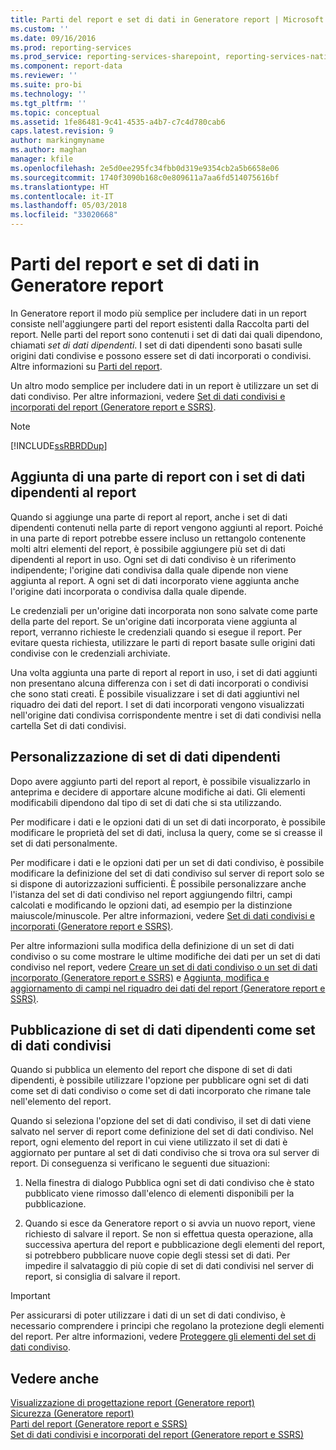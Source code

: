 ```yaml
---
title: Parti del report e set di dati in Generatore report | Microsoft Docs
ms.custom: ''
ms.date: 09/16/2016
ms.prod: reporting-services
ms.prod_service: reporting-services-sharepoint, reporting-services-native
ms.component: report-data
ms.reviewer: ''
ms.suite: pro-bi
ms.technology: ''
ms.tgt_pltfrm: ''
ms.topic: conceptual
ms.assetid: 1fe86481-9c41-4535-a4b7-c7c4d780cab6
caps.latest.revision: 9
author: markingmyname
ms.author: maghan
manager: kfile
ms.openlocfilehash: 2e5d0ee295fc34fbb0d319e9354cb2a5b6658e06
ms.sourcegitcommit: 1740f3090b168c0e809611a7aa6fd514075616bf
ms.translationtype: HT
ms.contentlocale: it-IT
ms.lasthandoff: 05/03/2018
ms.locfileid: "33020668"
---
```

# <a name="report-parts-and-datasets-in-report-builder"></a>Parti del report e set di dati in Generatore report
  In Generatore report il modo più semplice per includere dati in un report consiste nell'aggiungere parti del report esistenti dalla Raccolta parti del report. Nelle parti del report sono contenuti i set di dati dai quali dipendono, chiamati *set di dati dipendenti*. I set di dati dipendenti sono basati sulle origini dati condivise e possono essere set di dati incorporati o condivisi. Altre informazioni su [Parti del report](../../reporting-services/report-design/report-parts-report-builder-and-ssrs.md).  
  
 Un altro modo semplice per includere dati in un report è utilizzare un set di dati condiviso. Per altre informazioni, vedere [Set di dati condivisi e incorporati del report &#40;Generatore report e SSRS&#41;](../../reporting-services/report-data/report-embedded-datasets-and-shared-datasets-report-builder-and-ssrs.md).  
  
> [!NOTE]  
>  [!INCLUDE[ssRBRDDup](../../includes/ssrbrddup-md.md)]  
  
##  <a name="Adding"></a> Aggiunta di una parte di report con i set di dati dipendenti al report  
 Quando si aggiunge una parte di report al report, anche i set di dati dipendenti contenuti nella parte di report vengono aggiunti al report. Poiché in una parte di report potrebbe essere incluso un rettangolo contenente molti altri elementi del report, è possibile aggiungere più set di dati dipendenti al report in uso. Ogni set di dati condiviso è un riferimento indipendente; l'origine dati condivisa dalla quale dipende non viene aggiunta al report. A ogni set di dati incorporato viene aggiunta anche l'origine dati incorporata o condivisa dalla quale dipende.  
  
 Le credenziali per un'origine dati incorporata non sono salvate come parte della parte del report. Se un'origine dati incorporata viene aggiunta al report, verranno richieste le credenziali quando si esegue il report. Per evitare questa richiesta, utilizzare le parti di report basate sulle origini dati condivise con le credenziali archiviate.  
  
 Una volta aggiunta una parte di report al report in uso, i set di dati aggiunti non presentano alcuna differenza con i set di dati incorporati o condivisi che sono stati creati. È possibile visualizzare i set di dati aggiuntivi nel riquadro dei dati del report. I set di dati incorporati vengono visualizzati nell'origine dati condivisa corrispondente mentre i set di dati condivisi nella cartella Set di dati condivisi.  
  
##  <a name="Customizing"></a> Personalizzazione di set di dati dipendenti  
 Dopo avere aggiunto parti del report al report, è possibile visualizzarlo in anteprima e decidere di apportare alcune modifiche ai dati. Gli elementi modificabili dipendono dal tipo di set di dati che si sta utilizzando.  
  
 Per modificare i dati e le opzioni dati di un set di dati incorporato, è possibile modificare le proprietà del set di dati, inclusa la query, come se si creasse il set di dati personalmente.  
  
 Per modificare i dati e le opzioni dati per un set di dati condiviso, è possibile modificare la definizione del set di dati condiviso sul server di report solo se si dispone di autorizzazioni sufficienti. È possibile personalizzare anche l'istanza del set di dati condiviso nel report aggiungendo filtri, campi calcolati e modificando le opzioni dati, ad esempio per la distinzione maiuscole/minuscole. Per altre informazioni, vedere [Set di dati condivisi e incorporati &#40;Generatore report e SSRS&#41;](../../reporting-services/report-data/embedded-and-shared-datasets-report-builder-and-ssrs.md).  
  
 Per altre informazioni sulla modifica della definizione di un set di dati condiviso o su come mostrare le ultime modifiche dei dati per un set di dati condiviso nel report, vedere [Creare un set di dati condiviso o un set di dati incorporato &#40;Generatore report e SSRS&#41;](../../reporting-services/report-data/create-a-shared-dataset-or-embedded-dataset-report-builder-and-ssrs.md) e [Aggiunta, modifica e aggiornamento di campi nel riquadro dei dati del report &#40;Generatore report e SSRS&#41;](../../reporting-services/report-data/add-edit-refresh-fields-in-the-report-data-pane-report-builder-and-ssrs.md).  
  
##  <a name="Publishing"></a> Pubblicazione di set di dati dipendenti come set di dati condivisi  
 Quando si pubblica un elemento del report che dispone di set di dati dipendenti, è possibile utilizzare l'opzione per pubblicare ogni set di dati come set di dati condiviso o come set di dati incorporato che rimane tale nell'elemento del report.  
  
 Quando si seleziona l'opzione del set di dati condiviso, il set di dati viene salvato nel server di report come definizione del set di dati condiviso. Nel report, ogni elemento del report in cui viene utilizzato il set di dati è aggiornato per puntare al set di dati condiviso che si trova ora sul server di report. Di conseguenza si verificano le seguenti due situazioni:  
  
1.  Nella finestra di dialogo Pubblica ogni set di dati condiviso che è stato pubblicato viene rimosso dall'elenco di elementi disponibili per la pubblicazione.  
  
2.  Quando si esce da Generatore report o si avvia un nuovo report, viene richiesto di salvare il report. Se non si effettua questa operazione, alla successiva apertura del report e pubblicazione degli elementi del report, si potrebbero pubblicare nuove copie degli stessi set di dati. Per impedire il salvataggio di più copie di set di dati condivisi nel server di report, si consiglia di salvare il report.  
  
> [!IMPORTANT]  
>  Per assicurarsi di poter utilizzare i dati di un set di dati condiviso, è necessario comprendere i principi che regolano la protezione degli elementi del report. Per altre informazioni, vedere [Proteggere gli elementi del set di dati condiviso](../../reporting-services/security/secure-shared-dataset-items.md).  
  
## <a name="see-also"></a>Vedere anche  
 [Visualizzazione di progettazione report &#40;Generatore report&#41;](../../reporting-services/report-builder/report-design-view-report-builder.md)   
 [Sicurezza &#40;Generatore report&#41;](../../reporting-services/report-builder/security-report-builder.md)   
 [Parti del report &#40;Generatore report e SSRS&#41;](../../reporting-services/report-design/report-parts-report-builder-and-ssrs.md)   
 [Set di dati condivisi e incorporati del report &#40;Generatore report e SSRS&#41;](../../reporting-services/report-data/report-embedded-datasets-and-shared-datasets-report-builder-and-ssrs.md)  
  
  

